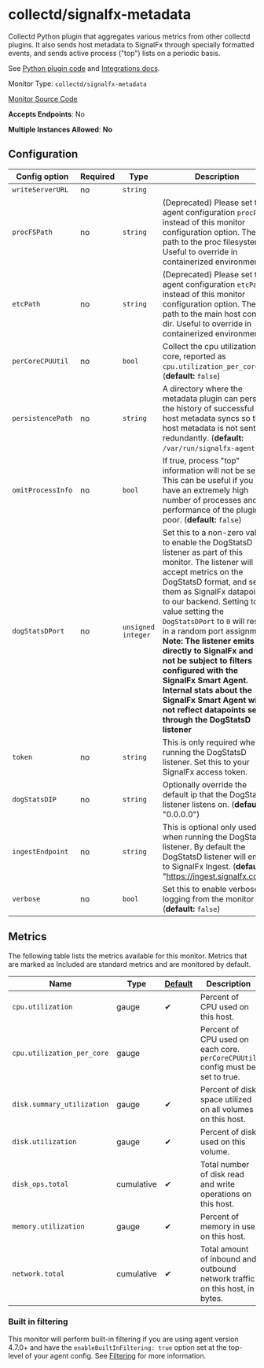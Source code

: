 <!--- GENERATED BY gomplate from scripts/docs/monitor-page.md.tmpl --->

# collectd/signalfx-metadata

Collectd Python plugin that aggregates
various metrics from other collectd plugins.  It also sends host metadata to
SignalFx through specially formatted events, and sends active process
("top") lists on a periodic basis.

See [Python plugin code](https://github.com/signalfx/collectd-signalfx/) and
[Integrations docs](https://github.com/signalfx/integrations/tree/master/signalfx-metadata).


Monitor Type: `collectd/signalfx-metadata`

[Monitor Source Code](https://github.com/signalfx/signalfx-agent/tree/master/internal/monitors/collectd/metadata)

**Accepts Endpoints**: No

**Multiple Instances Allowed**: **No**

## Configuration

| Config option | Required | Type | Description |
| --- | --- | --- | --- |
| `writeServerURL` | no | `string` |  |
| `procFSPath` | no | `string` | (Deprecated) Please set the agent configuration `procPath` instead of this monitor configuration option. The path to the proc filesystem. Useful to override in containerized environments. |
| `etcPath` | no | `string` | (Deprecated) Please set the agent configuration `etcPath` instead of this monitor configuration option. The path to the main host config dir. Useful to override in containerized environments. |
| `perCoreCPUUtil` | no | `bool` | Collect the cpu utilization per core, reported as `cpu.utilization_per_core`. (**default:** `false`) |
| `persistencePath` | no | `string` | A directory where the metadata plugin can persist the history of successful host metadata syncs so that host metadata is not sent redundantly. (**default:** `/var/run/signalfx-agent`) |
| `omitProcessInfo` | no | `bool` | If true, process "top" information will not be sent.  This can be useful if you have an extremely high number of processes and performance of the plugin is poor. (**default:** `false`) |
| `dogStatsDPort` | no | `unsigned integer` | Set this to a non-zero value to enable the DogStatsD listener as part of this monitor.  The listener will accept metrics on the DogStatsD format, and sends them as SignalFx datapoints to our backend.  Setting to a value setting the `DogStatsDPort` to `0` will result in a random port assignment. **Note: The listener emits directly to SignalFx and will not be subject to filters configured with the SignalFx Smart Agent.  Internal stats about the SignalFx Smart Agent will not reflect datapoints set through the DogStatsD listener** |
| `token` | no | `string` | This is only required when running the DogStatsD listener.  Set this to your SignalFx access token. |
| `dogStatsDIP` | no | `string` | Optionally override the default ip that the DogStatsD listener listens on.  (**default**: "0.0.0.0") |
| `ingestEndpoint` | no | `string` | This is optional only used when running the DogStatsD listener. By default the DogStatsD listener will emit to SignalFx Ingest. (**default**: "https://ingest.signalfx.com") |
| `verbose` | no | `bool` | Set this to enable verbose logging from the monitor (**default:** `false`) |




## Metrics

The following table lists the metrics available for this monitor. Metrics that are marked as Included are standard metrics and are monitored by default.

| Name | Type | [Default](https://docs.signalfx.com/en/latest/admin-guide/usage.html#about-custom-bundled-and-high-resolution-metrics) | Description |
| ---  | ---  | ---    | ---         |
| `cpu.utilization` | gauge | ✔ | Percent of CPU used on this host. |
| `cpu.utilization_per_core` | gauge |  | Percent of CPU used on each core. `perCoreCPUUtil` config must be set to true. |
| `disk.summary_utilization` | gauge | ✔ | Percent of disk space utilized on all volumes on this host. |
| `disk.utilization` | gauge | ✔ | Percent of disk used on this volume. |
| `disk_ops.total` | cumulative | ✔ | Total number of disk read and write operations on this host. |
| `memory.utilization` | gauge | ✔ | Percent of memory in use on this host. |
| `network.total` | cumulative | ✔ | Total amount of inbound and outbound network traffic on this host, in bytes. |



### Built in filtering
This monitor will perform built-in filtering if you are using agent version
4.7.0+ and have the `enableBuiltInFiltering: true` option set at the top-level
of your agent config.  See
[Filtering](https://docs.signalfx.com/en/latest/integrations/agent/filtering.html)
for more information.



